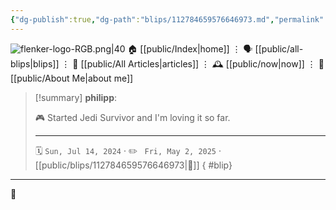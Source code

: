 ```yaml
---
{"dg-publish":true,"dg-path":"blips/112784659576646973.md","permalink":"/blips/112784659576646973/","title":"philipp on mastodon @ 2024-07-14","created":"2024-07-14T11:42:09","updated":"2025-05-02T08:50:44"}
---
```



<div class="transclusion internal-embed is-loaded"><div class="markdown-embed">




![flenker-logo-RGB.png|40](/img/user/attachments/flenker-logo-RGB.png)
🏠 [[public/Index\|home]]  ⋮ 🗣️ [[public/all-blips\|blips]] ⋮  📝 [[public/All Articles\|articles]]  ⋮ 🕰️ [[public/now\|now]] ⋮ 🪪 [[public/About Me\|about me]]


</div></div>


> [!summary] **philipp**:
>
> 🎮 Started Jedi Survivor and I'm loving it so far.
> - - -
>
> 🗓️ <code>Sun, Jul 14, 2024</code>  · ✏️ <code> Fri, May 2, 2025</code>  · [[public/blips/112784659576646973\|🔗]]
{ #blip}


- - -

 👾
